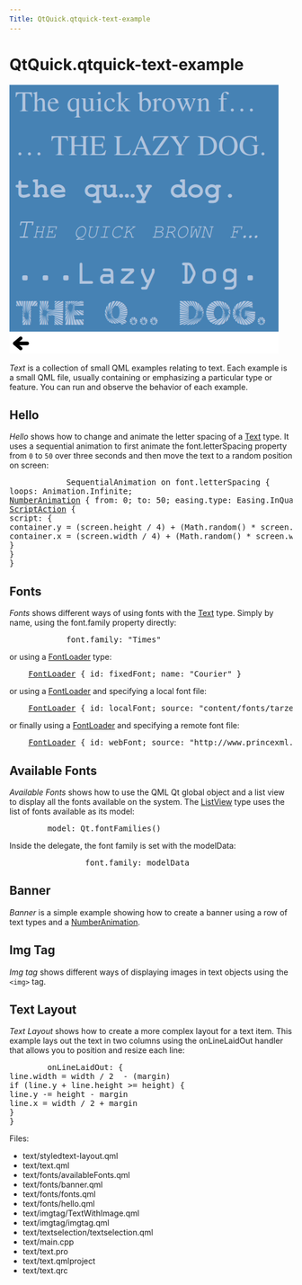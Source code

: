 ```yaml
---
Title: QtQuick.qtquick-text-example
---
```


# QtQuick.qtquick-text-example

<span class="subtitle"></span>
<!-- $$$text-description -->
<p class="centerAlign"><img src="../../../media/qml-text-example.png" alt="" /></p><p><i>Text</i> is a collection of small QML examples relating to text. Each example is a small QML file, usually containing or emphasizing a particular type or feature. You can run and observe the behavior of each example.</p>
<h2 id="hello">Hello</h2>
<p><i>Hello</i> shows how to change and animate the letter spacing of a <a href="QtQuick.qtquick-releasenotes.md#text">Text</a> type. It uses a sequential animation to first animate the font.letterSpacing property from <code>0</code> to <code>50</code> over three seconds and then move the text to a random position on screen:</p>
<pre class="qml">            SequentialAnimation on <span class="name">font</span>.letterSpacing {
<span class="name">loops</span>: <span class="name">Animation</span>.<span class="name">Infinite</span>;
<span class="type"><a href="QtQuick.NumberAnimation.md">NumberAnimation</a></span> { <span class="name">from</span>: <span class="number">0</span>; <span class="name">to</span>: <span class="number">50</span>; <span class="name">easing</span>.type: <span class="name">Easing</span>.<span class="name">InQuad</span>; <span class="name">duration</span>: <span class="number">3000</span> }
<span class="type"><a href="QtQuick.ScriptAction.md">ScriptAction</a></span> {
<span class="name">script</span>: {
<span class="name">container</span>.<span class="name">y</span> <span class="operator">=</span> (<span class="name">screen</span>.<span class="name">height</span> <span class="operator">/</span> <span class="number">4</span>) <span class="operator">+</span> (<span class="name">Math</span>.<span class="name">random</span>() <span class="operator">*</span> <span class="name">screen</span>.<span class="name">height</span> <span class="operator">/</span> <span class="number">2</span>)
<span class="name">container</span>.<span class="name">x</span> <span class="operator">=</span> (<span class="name">screen</span>.<span class="name">width</span> <span class="operator">/</span> <span class="number">4</span>) <span class="operator">+</span> (<span class="name">Math</span>.<span class="name">random</span>() <span class="operator">*</span> <span class="name">screen</span>.<span class="name">width</span> <span class="operator">/</span> <span class="number">2</span>)
}
}
}</pre>
<h2 id="fonts">Fonts</h2>
<p><i>Fonts</i> shows different ways of using fonts with the <a href="QtQuick.qtquick-releasenotes.md#text">Text</a> type. Simply by name, using the font.family property directly:</p>
<pre class="qml">            <span class="name">font</span>.family: <span class="string">&quot;Times&quot;</span></pre>
<p>or using a <a href="QtQuick.FontLoader.md">FontLoader</a> type:</p>
<pre class="qml">    <span class="type"><a href="QtQuick.FontLoader.md">FontLoader</a></span> { <span class="name">id</span>: <span class="name">fixedFont</span>; <span class="name">name</span>: <span class="string">&quot;Courier&quot;</span> }</pre>
<p>or using a <a href="QtQuick.FontLoader.md">FontLoader</a> and specifying a local font file:</p>
<pre class="qml">    <span class="type"><a href="QtQuick.FontLoader.md">FontLoader</a></span> { <span class="name">id</span>: <span class="name">localFont</span>; <span class="name">source</span>: <span class="string">&quot;content/fonts/tarzeau_ocr_a.ttf&quot;</span> }</pre>
<p>or finally using a <a href="QtQuick.FontLoader.md">FontLoader</a> and specifying a remote font file:</p>
<pre class="qml">    <span class="type"><a href="QtQuick.FontLoader.md">FontLoader</a></span> { <span class="name">id</span>: <span class="name">webFont</span>; <span class="name">source</span>: <span class="string">&quot;http://www.princexml.com/fonts/steffmann/Starburst.ttf&quot;</span> }</pre>
<h2 id="available-fonts">Available Fonts</h2>
<p><i>Available Fonts</i> shows how to use the QML Qt global object and a list view to display all the fonts available on the system. The <a href="QtQuick.ListView.md">ListView</a> type uses the list of fonts available as its model:</p>
<pre class="qml">        <span class="name">model</span>: <span class="name">Qt</span>.<span class="name">fontFamilies</span>()</pre>
<p>Inside the delegate, the font family is set with the modelData:</p>
<pre class="qml">                <span class="name">font</span>.family: <span class="name">modelData</span></pre>
<h2 id="banner">Banner</h2>
<p><i>Banner</i> is a simple example showing how to create a banner using a row of text types and a <a href="QtQuick.NumberAnimation.md">NumberAnimation</a>.</p>
<h2 id="img-tag">Img Tag</h2>
<p><i>Img tag</i> shows different ways of displaying images in text objects using the <code>&lt;img&gt;</code> tag.</p>
<h2 id="text-layout">Text Layout</h2>
<p><i>Text Layout</i> shows how to create a more complex layout for a text item. This example lays out the text in two columns using the onLineLaidOut handler that allows you to position and resize each line:</p>
<pre class="qml">        <span class="name">onLineLaidOut</span>: {
<span class="name">line</span>.<span class="name">width</span> <span class="operator">=</span> <span class="name">width</span> <span class="operator">/</span> <span class="number">2</span>  <span class="operator">-</span> (<span class="name">margin</span>)
<span class="keyword">if</span> (<span class="name">line</span>.<span class="name">y</span> <span class="operator">+</span> <span class="name">line</span>.<span class="name">height</span> <span class="operator">&gt;=</span> <span class="name">height</span>) {
<span class="name">line</span>.<span class="name">y</span> <span class="operator">-=</span> <span class="name">height</span> <span class="operator">-</span> <span class="name">margin</span>
<span class="name">line</span>.<span class="name">x</span> <span class="operator">=</span> <span class="name">width</span> <span class="operator">/</span> <span class="number">2</span> <span class="operator">+</span> <span class="name">margin</span>
}
}</pre>
<p>Files:</p>
<ul>
<li>text/styledtext-layout.qml</li>
<li>text/text.qml</li>
<li>text/fonts/availableFonts.qml</li>
<li>text/fonts/banner.qml</li>
<li>text/fonts/fonts.qml</li>
<li>text/fonts/hello.qml</li>
<li>text/imgtag/TextWithImage.qml</li>
<li>text/imgtag/imgtag.qml</li>
<li>text/textselection/textselection.qml</li>
<li>text/main.cpp</li>
<li>text/text.pro</li>
<li>text/text.qmlproject</li>
<li>text/text.qrc</li>
</ul>
<!-- @@@text -->
